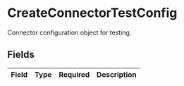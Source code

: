 # CreateConnectorTestConfig

Connector configuration object for testing.


## Fields

| Field       | Type        | Required    | Description |
| ----------- | ----------- | ----------- | ----------- |